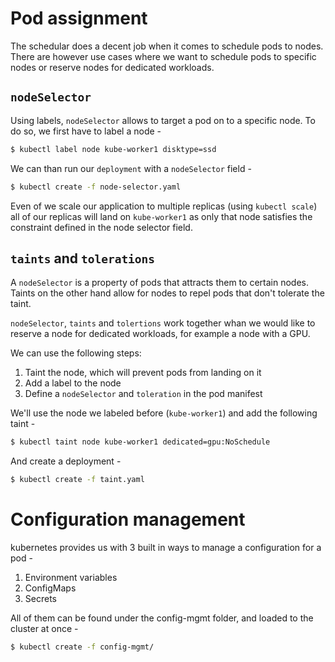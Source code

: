 # Pod assignment

The schedular does a decent job when it comes to schedule pods to nodes. There are however use cases where we want to schedule pods to specific nodes or reserve nodes for dedicated workloads.

## `nodeSelector`

Using labels, `nodeSelector` allows to target a pod on to a specific node. To do so, we first have to label a node - 

```bash
$ kubectl label node kube-worker1 disktype=ssd
```

We can than run our `deployment` with a `nodeSelector` field - 

```bash
$ kubectl create -f node-selector.yaml
```

Even of we scale our application to multiple replicas (using ```kubectl scale```) all of our replicas will land on `kube-worker1` as only that node satisfies the constraint defined in the node selector field.

## `taints` and `tolerations`

A `nodeSelector` is a property of pods that attracts them  to certain nodes. Taints on the other hand allow for nodes to repel pods that don't tolerate the taint. 

`nodeSelector`, `taints` and `tolertions` work together whan we would like to reserve a node for dedicated workloads, for example a node with a GPU.

We can use the following steps:
1. Taint the node, which will prevent pods from landing on it
2. Add a label to the node
3. Define a `nodeSelector` and `toleration` in the pod manifest

We'll use the node we labeled before (`kube-worker1`) and add the following taint - 

```bash 
$ kubectl taint node kube-worker1 dedicated=gpu:NoSchedule
```

And create a deployment -
```bash
$ kubectl create -f taint.yaml
```

# Configuration management

kubernetes provides us with 3 built in ways to manage a configuration for a pod - 
1. Environment variables
2. ConfigMaps
3. Secrets

All of them can be found under the config-mgmt folder, and loaded to the cluster at once - 

```bash
$ kubectl create -f config-mgmt/ 
```